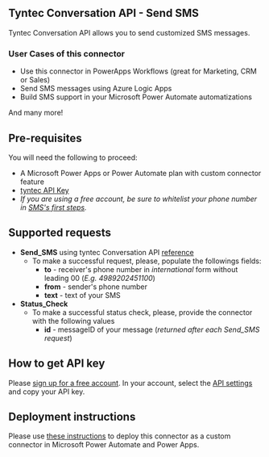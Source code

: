 ## Tyntec Conversation API - Send SMS

Tyntec Conversation API allows you to send customized SMS messages.

### User Cases of this connector
-   Use this connector in PowerApps Workflows (great for Marketing, CRM or Sales)
-   Send SMS messages using Azure Logic Apps
-   Build SMS support in your Microsoft Power Automate automatizations

And many more!


## Pre-requisites
You will need the following to proceed:
- A Microsoft Power Apps or Power Automate plan with custom connector feature
- [tyntec API Key](http://my.tyntec.com/api-settings)
- _If you are using a free account, be sure to whitelist your phone number in [SMS's first steps](https://my.tyntec.com/products/sms#first-steps)._

## Supported requests
-   **Send_SMS** using tyntec Conversation API [reference](https://api.tyntec.com/reference/#conversations-send-messages-send-a-message)
    -   To make a successful request, please, populate the followings fields:
        -   **to** - receiver's phone number in _international_ form without leading 00 (_E.g. 4989202451100_)
        -   **from** - sender's phone number
        -   **text** - text of your SMS
- **Status_Check**
    -   To make a successful status check, please, provide the connector with the following values
        -   **id** - messageID of your message (_returned after each Send_SMS request_)


## How to get API key 
Please [sign up for a free account](https://www.tyntec.com/create-account). In your account, select the [API settings](http://my.tyntec.com/api-settings) and copy your API key.

## Deployment instructions
Please use [these instructions](https://docs.microsoft.com/en-us/connectors/custom-connectors/paconn-cli) to deploy this connector as a custom connector in Microsoft Power Automate and Power Apps.

